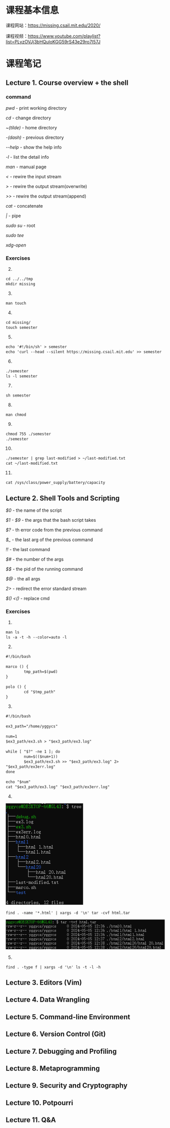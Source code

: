 # 课程基本信息

课程网站：https://missing.csail.mit.edu/2020/

课程视频：https://www.youtube.com/playlist?list=PLyzOVJj3bHQuloKGG59rS43e29ro7I57J

# 课程笔记

## Lecture 1. Course overview + the shell

### command

*pwd* - print working directory

*cd* - change directory

*~(tilde)* - home directory

*-(dash)* - previous directory

*--help* - show the help info

*-l* - list the detail info 

*man* - manual page 

*<* - rewire the input stream

*\>* - rewire the output stream(overwrite)

*>>* - rewire the output stream(append)

*cat* - concatenate

*|* - pipe

*sudo su* - root

*sudo tee*

*xdg-open*

### Exercises

2. 
```shell
cd ../../tmp
mkdir missing
```

3. 
```shell
man touch
```

4. 
```shell
cd missing/
touch semester
```

5. 
```shell
echo '#!/bin/sh' > semester
echo 'curl --head --silent https://missing.csail.mit.edu' >> semester
```

6. 
``` shell
./semester
ls -l semester
```

7. 
``` shell
sh semester
```

8. 
``` shell
man chmod
```

9. 
``` shell
chmod 755 ./semester
./semester
```

10. 
``` shell
./semester | grep last-modified > ~/last-modified.txt
cat ~/last-modified.txt
```

11. 
``` shell
cat /sys/class/power_supply/battery/capacity
``` 

## Lecture 2. Shell Tools and Scripting
*$0* - the name of the script

*$1 - $9* - the args that the bash script takes

*$?* - th error code from the previous command

*$_* - the last arg of the previous command

*!!* - the last command

*$#* - the number of the args

*\$$* - the pid of the running command

*$@* - the all args 

*2>* - redirect the error standard stream

*$() <()* - replace cmd

### Exercises
1. 
```shell
man ls
ls -a -t -h --color=auto -l
```
2.  
```shell
#!/bin/bash

marco () {
        tmp_path=$(pwd)
}

polo () {
        cd "$tmp_path"
}
```

3.  
```shell
#!/bin/bash

ex3_path="/home/yggycs"

num=1
$ex3_path/ex3.sh > "$ex3_path/ex3.log"

while [ "$?" -ne 1 ]; do
        num=$(($num+1))
        $ex3_path/ex3.sh >> "$ex3_path/ex3.log" 2> "$ex3_path/ex3err.log"
done

echo "$num"
cat "$ex3_path/ex3.log" "$ex3_path/ex3err.log"
```

4.  
![alt text](figure/fig1.png)
```shell
find . -name '*.html' | xargs -d '\n' tar -cvf html.tar
```
![alt text](figure/fig2.png)

5.  
```shell
find . -type f | xargs -d '\n' ls -t -l -h
```

## Lecture 3. Editors (Vim)

## Lecture 4. Data Wrangling

## Lecture 5. Command-line Environment

## Lecture 6. Version Control (Git)

## Lecture 7. Debugging and Profiling

## Lecture 8. Metaprogramming

## Lecture 9. Security and Cryptography

## Lecture 10. Potpourri

## Lecture 11. Q&A